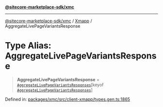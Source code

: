 [**@sitecore-marketplace-sdk/xmc**](../../../../README.md)

***

[@sitecore-marketplace-sdk/xmc](../../../../README.md) / [Xmapp](../README.md) / AggregateLivePageVariantsResponse

# Type Alias: AggregateLivePageVariantsResponse

> **AggregateLivePageVariantsResponse** = [`AggregateLivePageVariantsResponses`](AggregateLivePageVariantsResponses.md)\[keyof [`AggregateLivePageVariantsResponses`](AggregateLivePageVariantsResponses.md)\]

Defined in: [packages/xmc/src/client-xmapp/types.gen.ts:1865](https://github.com/Sitecore/marketplace-sdk/blob/e3ec55ede335ad59ac5875d32f0d68c50e7bc899/packages/xmc/src/client-xmapp/types.gen.ts#L1865)
